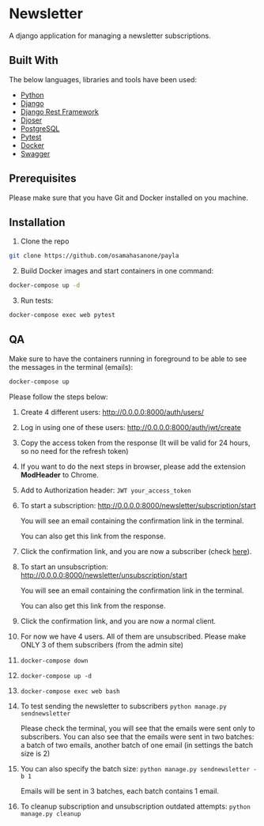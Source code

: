 # Newsletter

 A django application for managing a newsletter subscriptions.

## Built With

The below languages, libraries and tools have been used:
* [Python](https://www.python.org/)
* [Django](https://www.djangoproject.com/)
* [Django Rest Framework](https://www.django-rest-framework.org/)
* [Djoser](https://djoser.readthedocs.io/en/latest/getting_started.html)
* [PostgreSQL](https://www.mysql.com/)
* [Pytest](https://docs.pytest.org/en/6.2.x/)
* [Docker](https://www.docker.com/)
* [Swagger](https://swagger.io/)

## Prerequisites

Please make sure that you have Git and Docker installed on you machine.

## Installation

1.  Clone the repo

```sh
git clone https://github.com/osamahasanone/payla
```

2. Build Docker images and start containers in one command:

```sh
docker-compose up -d
```

3. Run tests:

```sh
docker-compose exec web pytest
```

## QA

Make sure to have the containers running in foreground to be able to see the messages in the terminal (emails):

```sh
docker-compose up
```

Please follow the steps below:

1.  Create 4 different users: http://0.0.0.0:8000/auth/users/
2.  Log in using one of these users: http://0.0.0.0:8000/auth/jwt/create
3.  Copy the access token from the response (It will be valid for 24 hours, so no need for the refresh token)
4.  If you want to do the next steps in browser, please add the extension **ModHeader** to Chrome.
5.  Add to Authorization header: ```JWT your_access_token```
6.  To start a subscription: http://0.0.0.0:8000/newsletter/subscription/start

    You will see an email containing the confirmation link in the terminal.

    You can also get this link from the response.
7. Click the confirmation link, and you are now a subscriber (check [here](http://0.0.0.0:8000/admin/newsletter/client/)).

8.  To start an unsubscription: http://0.0.0.0:8000/newsletter/unsubscription/start

    You will see an email containing the confirmation link in the terminal.

    You can also get this link from the response.
9. Click the confirmation link, and you are now a normal client.
10. For now we have 4 users. All of them are unsubscribed. Please make ONLY 3 of them subscribers (from the admin site)
11. ```docker-compose down```
12. ```docker-compose up -d```
13. ```docker-compose exec web bash```
14. To test sending the newsletter to subscribers ```python manage.py sendnewsletter```

    Please check the terminal, you will see that the emails were sent only to subscribers.
    You can also see that the emails were sent in two batches: a batch of two emails, another batch of one email (in settings the batch size is 2)
15. You can also specify the batch size: ```python manage.py sendnewsletter -b 1```

    Emails will be sent in 3 batches, each batch contains 1 email.
16. To cleanup subscription and unsubscription outdated attempts: ```python manage.py cleanup```

